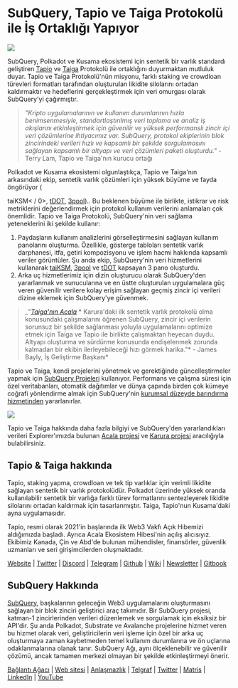 # SubQuery, Tapio ve Taiga Protokolü ile İş Ortaklığı Yapıyor

![](https://miro.medium.com/max/1400/0*Gll90VO7CJRbU-N1)

SubQuery, Polkadot ve Kusama ekosistemi için sentetik bir varlık standardı geliştiren [Tapio](https://tapioprotocol.io/) ve [Taiga](https://taigaprotocol.io/) Protokolü ile ortaklığını duyurmaktan mutluluk duyar. Tapio ve Taiga Protokolü'nün misyonu, farklı staking ve crowdloan türevleri formatları tarafından oluşturulan likidite silolarını ortadan kaldırmaktır ve hedeflerini gerçekleştirmek için veri omurgası olarak SubQuery'yi çağırmıştır.

> _"Kripto uygulamalarının ve kullanım durumlarının hızla benimsenmesiyle, standartlaştırılmış veri toplama ve analiz iş akışlarını etkinleştirmek için güvenilir ve yüksek performanslı zincir içi veri çözümlerine ihtiyacımız var. SubQuery, protokol ekiplerinin blok zincirindeki verileri hızlı ve kapsamlı bir şekilde sorgulamasını sağlayan kapsamlı bir altyapı ve veri çözümleri paketi oluşturdu."_ - Terry Lam, Tapio ve Taiga'nın kurucu ortağı

Polkadot ve Kusama ekosistemi olgunlaştıkça, Tapio ve Taiga'nın arkasındaki ekip, sentetik varlık çözümleri için yüksek büyüme ve fayda öngörüyor (

taiKSM< / 0>, [tDOT](https://twitter.com/TapioProtocol/status/1526569317625921536), [3pool](https://twitter.com/TaigaProtocol/status/1527828256757383168)).. Bu beklenen büyüme ile birlikte, istikrar ve risk metriklerini değerlendirmek için protokol kullanım verilerini anlamaları çok önemlidir. Tapio ve Taiga Protokolü, SubQuery'nin veri sağlama yeteneklerini iki şekilde kullanır:</p> 

1.  Paydaşların kullanım analizlerini görselleştirmesini sağlayan kullanım panolarını oluşturma. Özellikle, gösterge tabloları sentetik varlık darphanesi, itfa, getiri kompozisyonu ve işlem hacmi hakkında kapsamlı veriler görüntüler. Şu anda ekip, SubQuery'nin veri hizmetlerini kullanarak [taiKSM](https://grafana.acbtc.fi/d/y6TwA2U7k/taiga-dashboard?orgId=1), [3pool](https://grafana.acbtc.fi/d/y6TwA2U7k/taiga-dashboard?orgId=1) ve [tDOT](https://grafana.acbtc.fi/d/4dk8Geunk/tapio-dashboard?orgId=1) kapsayan 3 pano oluşturdu.
2.  Arka uç hizmetlerimiz için dizin oluşturucu olarak SubQuery'den yararlanmak ve sunucularına ve en üstte oluşturulan uygulamalara güç veren güvenilir verilere kolay erişim sağlayan geçmiş zincir içi verileri dizine eklemek için SubQuery'ye güvenmek.



> _"[*Taiga'nın Acala*](https://medium.com/taiga-protocol/introducing-taiga-bringing-efficient-liquidity-for-uniform-assets-on-kusama-d6825ad74b8) * Karura'daki ilk sentetik varlık protokolü olma konusundaki çalışmalarını öğrenen SubQuery, zincir içi verilerin sorunsuz bir şekilde sağlanması yoluyla uygulamalarını optimize etmek için Taiga ve Tapio ile birlikte çalışmaktan heyecan duydu. Altyapı oluşturma ve sürdürme konusunda endişelenmek zorunda kalmadan bir ekibin ilerleyebileceği hızı görmek harika."* - James Bayly, İş Geliştirme Başkanı\*

Tapio ve Taiga, kendi projelerini yönetmek ve gerektiğinde güncelleştirmeler yapmak için [SubQuery Projeleri](https://project.subquery.network/) kullanıyor. Performans ve çalışma süresi için özel veritabanları, otomatik dağıtımlar ve dünya çapında birden çok kümeye coğrafi yönlendirme almak için SubQuery'nin [kurumsal düzeyde barındırma hizmetinden](https://blog.subquery.network/blogs/20211228-enterprise-hosted.html) yararlanırlar.

![](https://miro.medium.com/max/1248/0*9h4mnGXGPwUITWpz)

Tapio ve Taiga hakkında daha fazla bilgiyi ve SubQuery'den yararlandıkları verileri Explorer'ımızda bulunan [Acala projesi](https://explorer.subquery.network/subquery/nutsfinance/stable-asset-acala) ve [Karura projesi](https://explorer.subquery.network/subquery/nutsfinance/stable-asset-karura) aracılığıyla bulabilirsiniz.



## Tapio & Taiga hakkında

Tapio, staking yapma, crowdloan ve tek tip varlıklar için verimli likidite sağlayan sentetik bir varlık protokolüdür. Polkadot üzerinde yüksek oranda kullanılabilir sentetik bir varlığa farklı türev formatlarını sentezleyerek likidite silolarını ortadan kaldırmak için tasarlanmıştır. Taiga, Tapio'nun Kusama'daki ayna uygulamasıdır.

Tapio, resmi olarak 2021'in başlarında ilk Web3 Vakfı Açık Hibemizi aldığımızda başladı. Ayrıca Acala Ekosistem Hibesi'nin açılış alıcısıyız. Ekibimiz Kanada, Çin ve Abd'de bulunan mühendisler, finansörler, güvenlik uzmanları ve seri girişimcilerden oluşmaktadır.

[Website](https://taigaprotocol.io/) | [Twitter](https://twitter.com/TaigaProtocol) | [Discord](https://discord.gg/XRxWsbUeN2) | [Telegram](https://t.me/TaigaAnnouncements) | [Github](https://github.com/nutsfinance/stable-asset) | [Wiki](https://www.notion.so/Tapio-Taiga-Protocol-Content-Centre-7bae2597e64247cc981a5ed392c78585) | [Newsletter](https://taigaprotocol.substack.com/) | [Gitbook](https://nutsfinance.gitbook.io/tapio/)



## SubQuery Hakkında

[SubQuery](https://subquery.network), başkalarının geleceğin Web3 uygulamalarını oluşturmasını sağlayan bir blok zinciri geliştirici araç takımıdır. Bir SubQuery projesi, katman-1 zincirlerinden verileri düzenlemek ve sorgulamak için eksiksiz bir API'dir. Şu anda Polkadot, Substrate ve Avalanche projelerine hizmet veren bu hizmet olarak veri, geliştiricilerin veri işleme için özel bir arka uç oluşturmaya zaman kaybetmeden temel kullanım durumlarına ve ön uçlarına odaklanmalarına olanak tanır. SubQuery Ağı, aynı ölçeklenebilir ve güvenilir çözümü, ancak tamamen merkezi olmayan bir şekilde etkinleştirmeyi önerir.

​​[Bağlantı Ağacı](https://linktr.ee/subquerynetwork) | [Web sitesi](https://subquery.network/) | [Anlaşmazlık](https://discord.com/invite/78zg8aBSMG) | [Telgraf](https://t.me/subquerynetwork) | [Twitter](https://twitter.com/subquerynetwork) | [Matris](https://matrix.to/#/#subquery:matrix.org) | [LinkedIn](https://www.linkedin.com/company/subquery) | [YouTube](https://www.youtube.com/channel/UCi1a6NUUjegcLHDFLr7CqLw)
